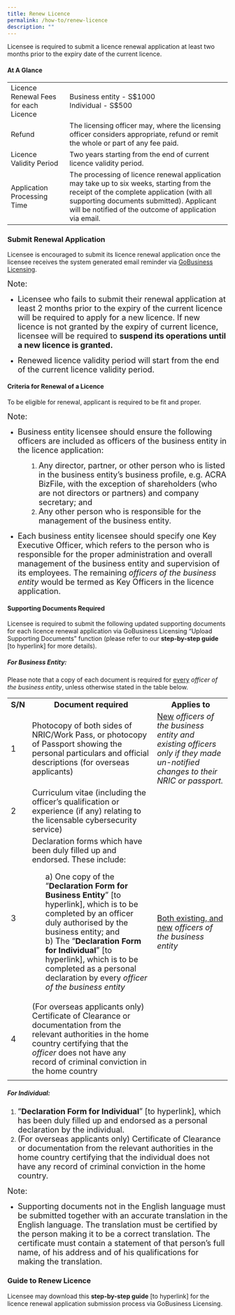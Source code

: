 ```yaml
---
title: Renew Licence
permalink: /how-to/renew-licence
description: ""
---
```

Licensee is required to submit a licence renewal application at least two months prior to the expiry date of the current licence. 

#### At A Glance
<table class="table-v">
  <tr>
    <td>Licence Renewal Fees for each Licence</td>
			<td>Business entity - S$1000<br>Individual - S$500<br></td>
  </tr>
  <tr>
    <td>Refund</td>
    <td>The licensing officer may, where the licensing officer considers appropriate, refund or remit the whole or part of any fee paid.</td>
  </tr>
  <tr>
    <td>Licence Validity Period</td>
    <td>Two years starting from the end of current licence validity period.</td>
  </tr>
    <td>Application Processing Time</td>
    <td>The processing of licence renewal application may take up to six weeks, starting from the receipt of the complete application (with all supporting documents submitted). Applicant will be notified of the outcome of application via email.</td>
</table>

### Submit Renewal Application

Licensee is encouraged to submit its licence renewal application once the licensee receives the system generated email reminder via [GoBusiness Licensing](https://licence1.business.gov.sg/feportal/web/frontier/home).

<font size="4.5">Note:</font>
<ul><li><font size="4.5">Licensee who fails to submit their renewal application at least 2 months prior to the expiry of the current licence will be required to apply for a new licence. If new licence is not granted by the expiry of current licence, licensee will be required to <b>suspend its operations until a new licence is granted.</b></font></li></ul>
<ul><li><font size="4.5">Renewed licence validity period will start from the end of the current licence validity period.</font></li></ul>

#### Criteria for Renewal of a Licence 
To be eligible for renewal, applicant is required to be fit and proper.

<font size="4.5">Note:</font>
	
<ul><li><font size="4.5">Business entity licensee should ensure the following officers are included as officers of the business entity in the licence application:</font></li></ul>
<ol><ol><ol><li><font size="4.5">Any director, partner, or other person who is listed in the business entity’s business profile, e.g. ACRA BizFile, with the exception of shareholders (who are not directors or partners) and company secretary; and</font></li>
<li><font size="4.5">Any other person who is responsible for the management of the business entity.</font></li></ol></ol></ol>
<ul><li><font size="4.5">Each business entity licensee should specify one Key Executive Officer, which refers to the person who is responsible for the proper administration and overall management of the business entity and supervision of its employees. The remaining <i>officers of the business entity</i> would be termed as Key Officers in the licence application.</font></li></ul>

#### Supporting Documents Required
Licensee is required to submit the following updated supporting documents for each licence renewal application via GoBusiness Licensing “Upload Supporting Documents” function (please refer to our <b>step-by-step guide</b> [to hyperlink] for more details).

##### For Business Entity:

Please note that a copy of each document is required for <u>every</u> <i>officer of the business entity</i>, unless otherwise stated in the table below.
 
<table>
<tbody><tr>
	<th><b><font size="4.5">S/N</font></b></th>
	<th><b><font size="4.5">Document required</font></b></th>
	<th><b><font size="4.5">Applies to</font></b></th>
</tr>
<tr>
	<td><font size="4.5">1</font></td>
<td><font size="4.5">Photocopy of both sides of NRIC/Work Pass, or photocopy of Passport showing the personal particulars and official descriptions (for overseas applicants)</font></td>
<td><font size="4.5"><u>New</u> <i>officers of the business entity and existing officers only if they made un-notified changes to their NRIC or passport.</i></font></td>
</tr>
<tr>
<td><font size="4.5">2</font></td>
<td><font size="4.5">Curriculum vitae (including the officer’s qualification or experience (if any) relating to the licensable cybersecurity service)</font></td>
	<td rowspan="3"><font size="4.5"><u>Both existing, and new</u> <i>officers of the business entity</i></font></td>
</tr>
<tr>
	<td><font size="4.5">3</font></td>
<td><font size="4.5">Declaration forms which have been duly filled up and endorsed. These include:<br>
<ul>a)	One copy of the “<b>Declaration Form for Business Entity</b>” [to hyperlink], which is to be completed by an officer duly authorised by the business entity; and<br>
	b)	The “<b>Declaration Form for Individual</b>” [to hyperlink], which is to be completed as a personal declaration by every <i>officer of the business entity</i></ul></font>
</td>
</tr>
<tr>
<td><font size="4.5">4</font></td>
<td><font size="4.5">(For overseas applicants only) Certificate of Clearance or documentation from the relevant authorities in the home country certifying that the <i>officer</i> does not have any record of criminal conviction in the home country</font></td>
</tr>
<tr>
<td></td>
<td></td>
<td></td></tr>
</tbody>
</table>

##### For Individual:<br>
 <ol><li><font size="4.5">“<b>Declaration Form for Individual</b>” [to hyperlink], which has been duly filled up and endorsed as a personal declaration by the individual.</font><br></li>
<li><font size="4.5">(For overseas applicants only) Certificate of Clearance or documentation from the relevant authorities in the home country certifying that the individual does not have any record of criminal conviction in the home country.</font></li></ol>

 <font size="4.5">Note:</font>
 <ul><li><font size="4.5">Supporting documents not in the English language must be submitted together with an accurate translation in the English language. The translation must be certified by the person making it to be a correct translation. The certificate must contain a statement of that person’s full name, of his address and of his qualifications for making the translation.</font></li></ul>

### Guide to Renew Licence
Licensee may download this <b>step-by-step guide</b> [to hyperlink] for the licence renewal application submission process via GoBusiness Licensing.